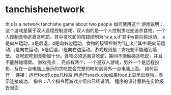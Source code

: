 # tanchishenetwork
this is a network tanchishe game about two people
如何使用这个
游戏说明： 这个游戏是属于双人远程控制游戏，双人指的是一个人控制贪吃蛇追杀食物，一个人控制食物逃离贪吃蛇。其中贪吃蛇的按钮控制为“w,a,s,d”其中w是向前运动，
a是向左运动，s是后退，d是向右边运动。食物的按钮控制为“i,j,j,k,l”其中i是向前运动，j是向左运动，k是后退，l是向右边运动。游戏规则是：贪吃蛇不能碰到墙壁。
贪吃蛇吃到食物加十分。食物必须逃离贪吃蛇，期间不能触碰贪吃蛇，并且不能触碰墙壁。
游戏亮点： 
亮点有两个，一个是双人游戏，另外一个是远程投影，及在一台电脑上展示的贪吃蛇会完整的映射到另外一台电脑上面。
如何运行： 连接：运行food5.cpp几秒后,再运行snack.cpp如果food上显示出食物，表示连接成功。 指令：八个指令再游戏介绍出已经说明。
程序的设计思路在实验报告里面

